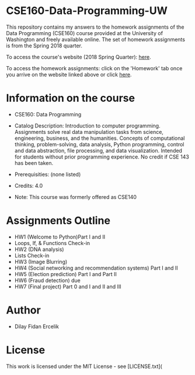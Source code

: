 # CSE160-Data-Programming-UW

This repository contains my answers to the homework assignments of the Data Programming (CSE160) course provided at the University of Washington and freely available online. The set of homework assignments is from the Spring 2018 quarter.

To access the course's website (2018 Spring Quarter): [here](https://courses.cs.washington.edu/courses/cse160/18sp/).

To access the homework assignments: click on the 'Homework' tab once you arrive on the website linked above or click [here](https://courses.cs.washington.edu/courses/cse160/18sp/homework/).


# Information on the course

- CSE160: Data Programming

- Catalog Description: Introduction to computer programming. Assignments solve real data manipulation tasks from science, engineering, business, and the humanities. Concepts of computational thinking, problem-solving, data analysis, Python programming, control and data abstraction, file processing, and data visualization. Intended for students without prior programming experience. No credit if CSE 143 has been taken.

- Prerequisities: (none listed)
- Credits: 4.0
- Note: This course was formerly offered as CSE140


# Assignments Outline

- HW1 (Welcome to Python)Part I and II
- Loops, If, & Functions Check-in 
- HW2 (DNA analysis)
- Lists Check-in 
- HW3 (Image Blurring)
- HW4 (Social networking and recommendation systems) Part I and II
- HW5 (Election prediction) Part I and Part II
- HW6 (Fraud detection) due
- HW7 (Final project) Part 0 and I and II and III


# Author 
- Dilay Fidan Ercelik

# License
This work is licensed under the MIT License - see [LICENSE.txt](


